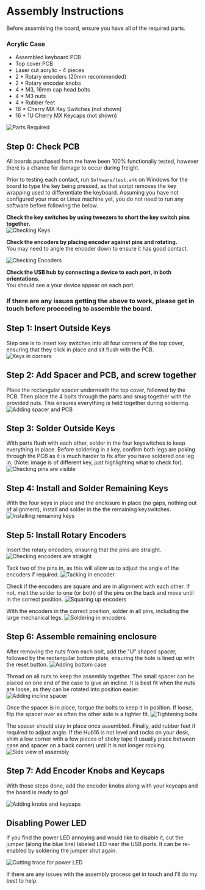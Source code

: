 # Assembly Instructions

Before assembling the board, ensure you have all of the required parts.

### Acrylic Case
* Assembled keyboard PCB
* Top cover PCB
* Laser cut acrylic - 4 pieces
* 2 * Rotary encoders (20mm recommended)
* 2 * Rotary encoder knobs
* 4 * M3, 16mm cap head bolts
* 4 * M3 nuts
* 4 * Rubber feet
* 16 * Cherry MX Key Switches (not shown)
* 16 * 1U Cherry MX Keycaps (not shown)

![Parts Required](imgs/assembly-instructions/required-parts-acrylic.JPG)

## Step 0: Check PCB
All boards purchased from me have been 100% functionally tested, however there is a chance for damage to occur during freight.

Prior to testing each contact, run `Software/test.ahk` on Windows for the board to type the key being pressed, as that script removes the key wrapping used to differentiate the keyboard. Assuming you have not configured your mac or Linux machine yet, you do not need to run any software before following the below.

**Check the key switches by using tweezers to short the key switch pins together.**  
![Checking Keys](imgs/assembly-instructions/check-switches.JPG)

**Check the encoders by placing encoder against pins and rotating.**  
You may need to angle the encoder down to ensure it has good contact.

![Checking Encoders](imgs/assembly-instructions/check-encoders.JPG)

**Check the USB hub by connecting a device to each port, in both orientations.**  
You should see a your device appear on each port.

### **If there are any issues getting the above to work, please get in touch before proceeding to assemble the board.**

## Step 1: Insert Outside Keys

Step one is to insert key switches into all four corners of the top cover, ensuring that they click in place and sit flush with the PCB. 
![Keys in corners](imgs/assembly-instructions/step-1.JPG)

## Step 2: Add Spacer and PCB, and screw together

Place the rectangular spacer underneath the top cover, followed by the PCB. Then place the 4 bolts through the parts and snug together with the provided nuts. This ensures everything is held together during soldering.
![Adding spacer and PCB](imgs/assembly-instructions/step-2.JPG)

## Step 3: Solder Outside Keys

With parts flush with each other, solder in the four keyswitches to keep everything in place. Before soldering in a key, confirm both legs are poking through the PCB as it is much harder to fix after you have soldered one leg in. (Note: image is of different key, just highlighting what to check for).
![Checking pins are visible](imgs/assembly-instructions/step-3.JPG)

## Step 4: Install and Solder Remaining Keys

With the four keys in place and the enclosure in place (no gaps, nothing out of alignment), install and solder in the the remaining keyswitches. 
![Installing remaining keys](imgs/assembly-instructions/step-4.JPG)

## Step 5: Install Rotary Encoders

Insert the rotary encoders, ensuring that the pins are straight.
![Checking encoders are straight](imgs/assembly-instructions/step-5-1.JPG)

Tack two of the pins in, as this will allow us to adjust the angle of the encoders if required. 
![Tacking in encoder](imgs/assembly-instructions/step-5-2.JPG)

Check if the encoders are square and are in alignment with each other. If not, melt the solder to one (or both) of the pins on the back and move until in the correct position.
![Squaring up encoders](imgs/assembly-instructions/step-5-3.JPG)

With the encoders in the correct position, solder in all pins, including the large mechanical legs.
![Soldering in encoders](imgs/assembly-instructions/step-5-4.JPG)

## Step 6: Assemble remaining enclosure

After removing the nuts from each bolt, add the "U" shaped spacer, followed by the rectangular bottom plate, ensuring the hole is lined up with the reset button.
![Adding bottom case](imgs/assembly-instructions/step-6-1.JPG)

Thread on all nuts to keep the assembly together. The small spacer can be placed on one end of the case to give an incline. It is best fit when the nuts are loose, as they can be rotated into position easier. 
![Adding incline spacer](imgs/assembly-instructions/step-6-2.JPG)

Once the spacer is in place, torque the bolts to keep it in position. If loose, flip the spacer over as often the other side is a tighter fit.
![Tightening bolts](imgs/assembly-instructions/step-6-3.JPG)

The spacer should stay in place once assembled. Finally, add rubber feet if required to adjust angle. If the Hub16 is not level and rocks on your desk, shim a low corner with a few pieces of sticky tape (I usually place between case and spacer on a back corner) until it is not longer rocking.
![Side view of assembly](imgs/assembly-instructions/step-6-4.JPG)

## Step 7: Add Encoder Knobs and Keycaps

With those steps done, add the encoder knobs along with your keycaps and the board is ready to go!

![Adding knobs and keycaps](imgs/assembly-instructions/step-7.JPG)

## Disabling Power LED

If you find the power LED annoying and would like to disable it, cut the jumper (along the blue line) labeled LED near the USB ports. It can be re-enabled by soldering the jumper shut again. 

![Cutting trace for power LED](imgs/assembly-instructions/led_cut.jpg)

If there are any issues with the assembly process get in touch and I'll do my best to help.
